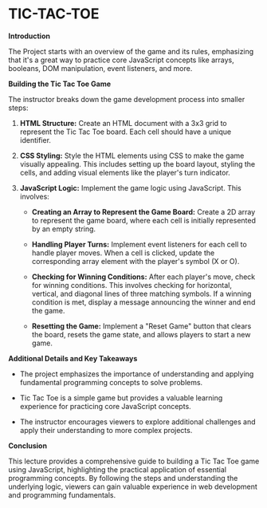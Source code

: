# TIC-TAC-TOE

**Introduction**

The Project starts with an overview of the game and its rules, emphasizing that it's a great way to practice core JavaScript concepts like arrays, booleans, DOM manipulation, event listeners, and more.

**Building the Tic Tac Toe Game**

The instructor breaks down the game development process into smaller steps:

1.  **HTML Structure:** Create an HTML document with a 3x3 grid to represent the Tic Tac Toe board. Each cell should have a unique identifier.

2.  **CSS Styling:** Style the HTML elements using CSS to make the game visually appealing. This includes setting up the board layout, styling the cells, and adding visual elements like the player's turn indicator.

3.  **JavaScript Logic:** Implement the game logic using JavaScript. This involves:

    -   **Creating an Array to Represent the Game Board:** Create a 2D array to represent the game board, where each cell is initially represented by an empty string.

    -   **Handling Player Turns:** Implement event listeners for each cell to handle player moves. When a cell is clicked, update the corresponding array element with the player's symbol (X or O).

    -   **Checking for Winning Conditions:** After each player's move, check for winning conditions. This involves checking for horizontal, vertical, and diagonal lines of three matching symbols. If a winning condition is met, display a message announcing the winner and end the game.

    -   **Resetting the Game:** Implement a "Reset Game" button that clears the board, resets the game state, and allows players to start a new game.

**Additional Details and Key Takeaways**

-   The project emphasizes the importance of understanding and applying fundamental programming concepts to solve problems.

-   Tic Tac Toe is a simple game but provides a valuable learning experience for practicing core JavaScript concepts.

-   The instructor encourages viewers to explore additional challenges and apply their understanding to more complex projects.

**Conclusion**

This lecture provides a comprehensive guide to building a Tic Tac Toe game using JavaScript, highlighting the practical application of essential programming concepts. By following the steps and understanding the underlying logic, viewers can gain valuable experience in web development and programming fundamentals.
